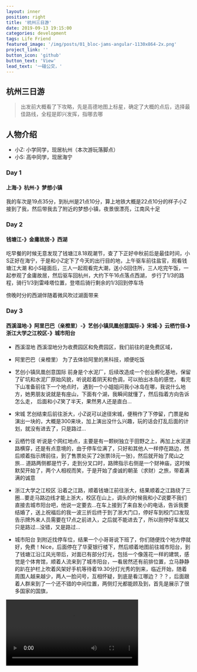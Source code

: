 ```yaml
---
layout: inner
position: right
title: '杭州三日游'
date: 2019-09-13 19:15:00
categories: development
tags: Life Friend
featured_image: '/img/posts/01_bloc-jams-angular-1130x864-2x.png'
project_link: ''
button_icon: 'github'
button_text: 'View'
lead_text: '一碰公交，'
---
```


## 杭州三日游
> 出发前大概看了下攻略，先是高德地图上标星，确定了大概的点后，选择最佳路线，全程是即兴发挥，指哪去哪


## 人物介绍
- 小Z: 小学同学，现居杭州（本次游玩落脚点）
- 小S: 高中同学，现居海宁

### Day 1 
#### 上海-》杭州-》梦想小镇
我的车次是19点35分，到杭州是21点10分，算上地铁大概是22点10分的样子小Z接到了我，然后带我去了附近的梦想小镇，夜景很漂亮，江南风十足



### Day 2 
#### 钱塘江-》金庸故居-》西湖
吃早餐的时候无意发现了钱塘江8.18观潮节，查了下正好中秋前后是最佳时间，小S正好在海宁，于是和小Z定下了今天的出行目的地，上午驱车前往盐官，观看钱塘江大潮
和小S碰面后，三人一起观看完大潮，送小S回住所，三人吃完午饭，一起参观了金庸故居，然后驱车回杭州，大约下午16点落点西湖，
步行了1/3的路程，骑行1/3到雷峰塔位置，登塔后骑行剩余的1/3回到停车场

傍晚时分的西湖伴随着微风吹过湖面带来


### Day 3 
#### 西溪湿地-》阿里巴巴（亲橙里）-》艺创小镇凤凰创意国际-》宋城-》云栖竹径-》浙江大学之江校区-》城市阳台

* 西溪湿地
西溪湿地分为收费园区和免费园区，我们前往的是免费区域，

* 阿里巴巴（亲橙里）
为了去体验阿里的黑科技，顺便吃饭


* 艺创小镇凤凰创意国际
前身是个水泥厂，后续改造成一个创业孵化基地，保留了矿坑和水泥厂原始风貌，听说趁着阴天和色调，可以拍出冰岛的感觉，
看完下山准备前往下一个地点时，
遇到一个小姐姐问我小冰岛在哪，我说什么地方，她男朋友说就是有座山，下面有个湖，我瞬间就懂了，然后指着方向告诉怎么走，
后面和小Z笑了半天，果然男人还是直白...


* 宋城
艺创结束后前往浙大，小Z说可以途径宋城，便稍作了下停留，门票是和演出一块的，大概是300来块，加上演出没什么兴趣，玩的话会打乱后面的计划，就没有进去了，只是路过...

* 云栖竹径
听说是个网红地点，主要是有一颗树独立于田野之上，再加上水泥道路横穿，还是有点意境的，由于停车位满了，只好和其他人一样停在路边，然后顺着指示牌前往，到了售票处买了2张票(8元一张)，然后就开始了爬山之旅...
道路两侧都是竹子，走到分叉口时，路牌指示右侧是一个财神庙，这时候默契开始了，两个人相视而笑，于是开始了虔诚的朝圣（求财）之旅，带着满满的诚意


* 浙江大学之江校区
沿着之江路，顺着钱塘江前往浙大，结果顺着之江路绕了三圈...要走马路边线才能上浙大，校区在山上，调头的时候我和小Z说要不我们直接去城市阳台吧，他说一定要去...在车上接到了来自发小的电话，告诉我要结婚了，送上祝福后的我一波三折后终于到了浙大门口，停好车到校门口发现告示牌外来人员需要在17点之前进入，之后就不能进去了，所以刚停好车就又只是路过...没错，又是路过...


* 城市阳台
到附近找停车位，结果一个小哥哥说下班了，你们随便找个地方停就好，免费！Nice，后面停在了华夏银行楼下，然后顺着地图前往城市阳台，到了钱塘江沿江风光带后，对面已有部分灯光，包括一个像莲花一样的建筑，感觉是个体育馆，顺着人流来到了城市阳台，一看居然还有前排位置，立马静静的趴在护栏上吹着风架好手机等待着19.30分灯光秀的到来，临近开始，随着周围人越来越少，两人一脸问号，互相怀疑，到底是看江哪边？？？，后面跟着人群来到了一个还不错的中间位置，两侧灯光都能顾及到，首先是展示了很多国家的国旗，

<video src="/img/posts/hangzhou/day03/278.MP4" height="180"
controls="controls"></video>





